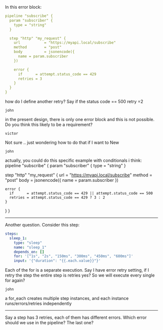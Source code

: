 
In this error block:

```yaml
pipeline "subscribe" {
  param "subscriber" {
    type = "string"
  }

  step "http" "my_request" {
    url           = "https://myapi.local/subscribe"
    method        = "post"
    body          = jsonencode({
      name = param.subscriber
    })

    error {
      if      = attempt.status_code == 429
      retries = 3
    }
  }
}
```
how do I define another retry? Say if the status code == 500 retry =2

`john`

in the present design, there is only one error block and this is not possible.  Do you think this likely to be a requirement?


`victor`

Not sure .. just wondering how to do that if I want to
New


`john`

actually, you could do this specific example with conditionals i think:
pipeline "subscribe" {
  param "subscriber" {
    type = "string"
  }

  step "http" "my_request" {
    url           = "https://myapi.local/subscribe"
    method        = "post"
    body          = jsonencode({
      name = param.subscriber
    })

    error {
      if      = attempt.status_code == 429 || attempt.status_code == 500
      retries = attempt.status_code == 429 ? 3 : 2
    }
  }
}


---

Another question. Consider this step:

```yaml
steps:
  sleep_1:
    type: "sleep"
    name: "sleep_1"
    depends_on: []
    for: '["1s", "2s", "150ms", "300ms", "450ms", "600ms"]'
    input: '{"duration": "{{.each.value}}"}'
```
Each of the for is a separate execution. Say I have error retry setting, if I retry the step the entire step is retries yes? So we will execute every single for again?

`john`

a for_each creates multiple step instances, and each instance runs/errors/retries independently

---

Say a step has 3 retries, each of them has different errors. Which error should we use in the pipeline? The last one?
